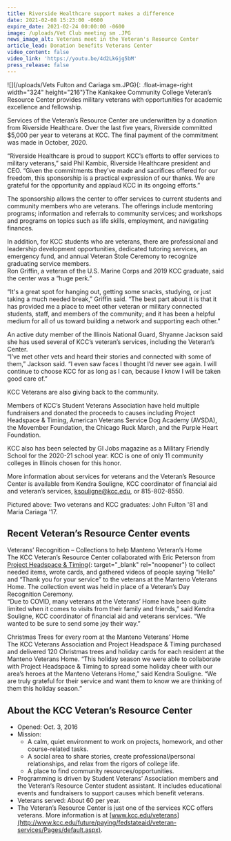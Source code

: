 ```yaml
---
title: Riverside Healthcare support makes a difference
date: 2021-02-08 15:23:00 -0600
expire_date: 2021-02-24 00:00:00 -0600
image: /uploads/Vet Club meeting sm .JPG
news_image_alt: Veterans meet in the Veteran's Resource Center
article_lead: Donation benefits Veterans Center
video_content: false
video_link: 'https://youtu.be/4d2LkGjg5bM'
press_release: false
---
```


![](/uploads/Vets Fulton and Cariaga sm.JPG){: .float-image-right width="324" height="216"}The Kankakee Community College Veteran’s Resource Center provides military veterans with opportunities for academic excellence and fellowship.

Services of the Veteran’s Resource Center are underwritten by a donation from Riverside Healthcare. Over the last five years, Riverside committed $5,000 per year to veterans at KCC. The final payment of the commitment was made in October, 2020.

“Riverside Healthcare is proud to support KCC’s efforts to offer services to military veterans,” said Phil Kambic, Riverside Healthcare president and CEO. “Given the commitments they’ve made and sacrifices offered for our freedom, this sponsorship is a practical expression of our thanks. We are grateful for the opportunity and applaud KCC in its ongoing efforts.” &nbsp;

The sponsorship allows the center to offer services to current students and community members who are veterans. The offerings include mentoring programs; information and referrals to community services; and workshops and programs on topics such as life skills, employment, and navigating finances.

In addition, for KCC students who are veterans, there are professional and leadership development opportunities, dedicated tutoring services, an emergency fund, and annual Veteran Stole Ceremony to recognize graduating service members.<br>Ron Griffin, a veteran of the U.S. Marine Corps and 2019 KCC graduate, said the center was a “huge perk.”&nbsp;

“It's a great spot for hanging out, getting some snacks, studying, or just taking a much needed break,” Griffin said. “The best part about it is that it has provided me a place to meet other veteran or military connected students, staff, and members of the community; and it has been a helpful medium for all of us toward building a network and supporting each other.”

An active duty member of the Illinois National Guard, Shyanne Jackson said she has used several of KCC’s veteran’s services, including the Veteran’s Center.&nbsp;<br>“I’ve met other vets and heard their stories and connected with some of them,” Jackson said. “I even saw faces I thought I’d never see again. I will continue to choose KCC for as long as I can, because I know I will be taken good care of.”

KCC Veterans are also giving back to the community.

Members of KCC’s Student Veterans Association have held multiple fundraisers and donated the proceeds to causes including Project Headspace & Timing, American Veterans Service Dog Academy (AVSDA), the Movember Foundation, the Chicago Ruck March, and the Purple Heart Foundation.&nbsp;

KCC also has been selected by GI Jobs magazine as a Military Friendly School for the 2020-21 school year. KCC is one of only 11 community colleges in Illinois chosen for this honor.

More information about services for veterans and the Veteran’s Resource Center is available from Kendra Souligne, KCC coordinator of financial aid and veteran’s services, [ksouligne@kcc.edu](mailto:ksouligne@kcc.edu), or 815-802-8550.

Pictured above: Two veterans and KCC graduates: John Fulton '81 and Maria Cariaga '17.

## Recent Veteran’s Resource Center events

Veterans’ Recognition – Collections to help Manteno Veteran’s Home<br>The KCC Veteran’s Resource Center collaborated with Eric Peterson from [Project Headspace & Timing](http://projectheadspaceandtiming.com/){: target="_blank" rel="noopener"} to collect needed items, wrote cards, and gathered videos of people saying “Hello” and “Thank you for your service” to the veterans at the Manteno Veterans Home. The collection event was held in place of a Veteran’s Day Recognition Ceremony.<br>“Due to COVID, many veterans at the Veterans’ Home have been quite limited when it comes to visits from their family and friends,” said Kendra Souligne, KCC coordinator of financial aid and veterans services. “We wanted to be sure to send some joy their way.”

Christmas Trees for every room at the Manteno Veterans’ Home<br>The KCC Veterans Association and Project Headspace & Timing purchased and delivered 120 Christmas trees and holiday cards for each resident at the Manteno Veterans Home. “This holiday season we were able to collaborate with Project Headspace & Timing to spread some holiday cheer with our area’s heroes at the Manteno Veterans Home,” said Kendra Souligne. “We are truly grateful for their service and want them to know we are thinking of them this holiday season.”&nbsp;

## About the KCC Veteran’s Resource Center

* Opened: Oct. 3, 2016
* Mission:
  * A calm, quiet environment to work on projects, homework, and other course-related tasks.
  * A social area to share stories, create professional/personal relationships, and relax from the rigors of college life.
  * A place to find community resources/opportunities.
* Programming is driven by Student Veterans’ Association members and the Veteran’s Resource Center student assistant. It includes educational events and fundraisers to support causes which benefit veterans.
* Veterans served: About 60 per year.
* The Veteran’s Resource Center is just one of the services KCC offers veterans. More information is at [www.kcc.edu/veterans](http://www.kcc.edu/future/paying/fedstateaid/veteran-services/Pages/default.aspx).
